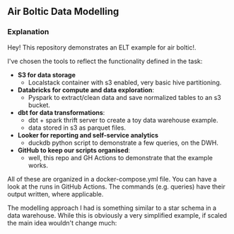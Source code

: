 ## Air Boltic Data Modelling

### Explanation

Hey! This repository demonstrates an ELT example for air boltic!.

I've chosen the tools to reflect the functionality defined in the task:

- **S3 for data storage**
  - Localstack container with s3 enabled, very basic hive partitioning.
- **Databricks for compute and data exploration**:
  - Pyspark to extract/clean data and save normalized tables to an s3 bucket.
- **dbt for data transformations**:
  - dbt + spark thrift server to create a toy data warehouse example.
  - data stored in s3 as parquet files.
- **Looker for reporting and self-service analytics**
  - duckdb python script to demonstrate a few queries, on the DWH.
- **GitHub to keep our scripts organised**:
  - well, this repo and GH Actions to demonstrate that the example works.

All of these are organized in a docker-compose.yml file. You can have a look at the runs in GitHub Actions. 
The commands (e.g. queries) have their output written, where applicable.

The modelling approach I had is something similar to a star schema in a data warehouse. While this is obviously a very simplified example, if scaled the main idea wouldn't change much:


